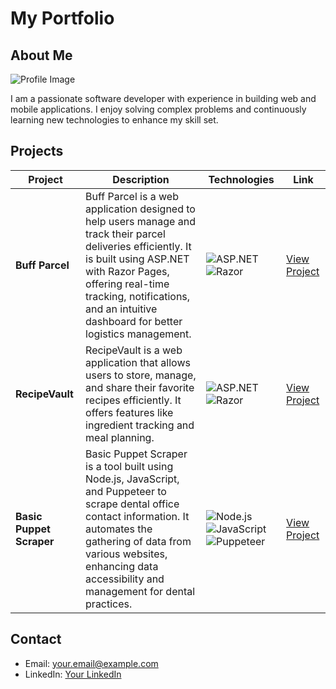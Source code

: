 # My Portfolio

## About Me

![Profile Image](./assets/profile.jpg)

I am a passionate software developer with experience in building web and mobile applications. I enjoy solving complex problems and continuously learning new technologies to enhance my skill set.

## Projects

| Project               | Description                                                                                                     | Technologies                                                                                                          | Link                                                                  |
|-----------------------|-----------------------------------------------------------------------------------------------------------------|-----------------------------------------------------------------------------------------------------------------------|-----------------------------------------------------------------------|
| **Buff Parcel**       | Buff Parcel is a web application designed to help users manage and track their parcel deliveries efficiently. It is built using ASP.NET with Razor Pages, offering real-time tracking, notifications, and an intuitive dashboard for better logistics management. | ![ASP.NET](https://img.shields.io/badge/ASP.NET-8.0-blue) ![Razor](https://img.shields.io/badge/Razor-3.0-purple) | [View Project](https://github.com/jeffgulick/BuffParcel)            |
| **RecipeVault**       | RecipeVault is a web application that allows users to store, manage, and share their favorite recipes efficiently. It offers features like ingredient tracking and meal planning. | ![ASP.NET](https://img.shields.io/badge/ASP.NET-8.0-blue) ![Razor](https://img.shields.io/badge/Razor-3.0-purple) | [View Project](https://github.com/jeffgulick/RecipeVault)            |
| **Basic Puppet Scraper** | Basic Puppet Scraper is a tool built using Node.js, JavaScript, and Puppeteer to scrape dental office contact information. It automates the gathering of data from various websites, enhancing data accessibility and management for dental practices. | ![Node.js](https://img.shields.io/badge/Node.js-green) ![JavaScript](https://img.shields.io/badge/JavaScript-ES6-yellow) ![Puppeteer](https://img.shields.io/badge/Puppeteer-red) | [View Project](https://github.com/jeffgulick/basic-puppet-scraper)  |

## Contact

- Email: your.email@example.com
- LinkedIn: [Your LinkedIn](https://linkedin.com/in/yourprofile)